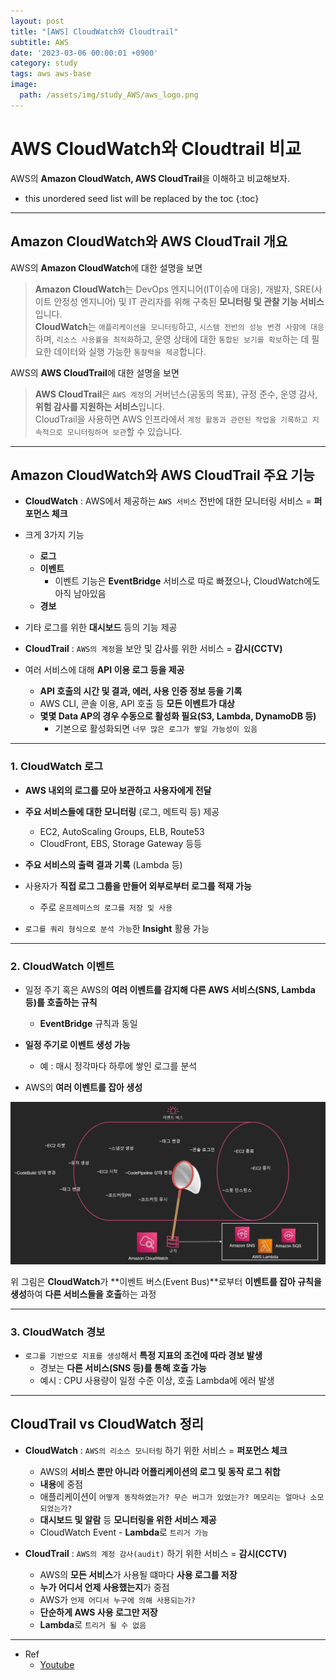 ```yaml
---
layout: post
title: "[AWS] CloudWatch와 Cloudtrail"
subtitle: AWS
date: '2023-03-06 00:00:01 +0900'
category: study
tags: aws aws-base
image:
  path: /assets/img/study_AWS/aws_logo.png
---
```


# AWS CloudWatch와 Cloudtrail 비교
AWS의 **Amazon CloudWatch, AWS CloudTrail**을 이해하고 비교해보자.

<!--more-->

* this unordered seed list will be replaced by the toc
{:toc}

<hr/>

## Amazon CloudWatch와 AWS CloudTrail 개요

AWS의 **Amazon CloudWatch**에 대한 설명을 보면
> **Amazon CloudWatch**는 DevOps 엔지니어(IT이슈에 대응), 개발자, SRE(사이트 안정성 엔지니어) 및 IT 관리자를 위해 구축된 **모니터링 및 관찰 기능 서비스**입니다.<br>
> **CloudWatch**는 `애플리케이션을 모니터링`하고, `시스템 전반의 성능 변경 사항에 대응`하며, `리소스 사용률을 최적화`하고, 운영 상태에 대한 `통합된 보기를 확보`하는 데 필요한 데이터와 실행 가능한 `통찰력을 제공`합니다.

AWS의 **AWS CloudTrail**에 대한 설명을 보면
> **AWS CloudTrail**은 `AWS 계정`의 거버넌스(공동의 목표), 규정 준수, 운영 감사, **위험 감사를 지원하는 서비스**입니다. <br>
> CloudTrail을 사용하면 AWS 인프라에서 `계정 활동과 관련된 작업을 기록하고 지속적으로 모니터링하며 보관`할 수 있습니다.

<hr/>

## Amazon CloudWatch와 AWS CloudTrail 주요 기능

* **CloudWatch** : AWS에서 제공하는 `AWS 서비스` 전반에 대한 모니터링 서비스 = **퍼포먼스 체크**

* 크게 3가지 기능
  + **로그**
  + **이벤트**
    - 이벤트 기능은 **EventBridge** 서비스로 따로 빠졌으나, CloudWatch에도 아직 남아있음
  + **경보**

* 기타 로그를 위한 **대시보드** 등의 기능 제공

* **CloudTrail** : `AWS의 계정`을 보안 및 감사를 위한 서비스 = **감시(CCTV)**

* 여러 서비스에 대해 **API 이용 로그 등을 제공**
  + **API 호출의 시간 및 결과, 에러, 사용 인증 정보 등을 기록**
  + AWS CLI, 콘솔 이용, API 호출 등 **모든 이벤트가 대상**
  + **몇몇 Data AP의 경우 수동으로 활성화 필요(S3, Lambda, DynamoDB 등)**
    - 기본으로 활성화되면 `너무 많은 로그가 쌓일 가능성이 있음`

<hr/>

### 1. CloudWatch 로그

* **AWS 내외의 로그를 모아 보관하고 사용자에게 전달**

* **주요 서비스들에 대한 모니터링** (로그, 메트릭 등) 제공
  + EC2, AutoScaling Groups, ELB, Route53
  + CloudFront, EBS, Storage Gateway 등등

* **주요 서비스의 출력 결과 기록** (Lambda 등)

* 사용자가 **직접 로그 그룹을 만들어 외부로부터 로그를 적재 가능**
  + 주로 `온프레미스의 로그를 저장 및 사용`

* `로그를 쿼리 형식으로 분석 가능`한 **Insight** 활용 가능

<hr/>

### 2. CloudWatch 이벤트

* 일정 주기 혹은 AWS의 **여러 이벤트를 감지해 다른 AWS 서비스(SNS, Lambda 등)를 호출하는 규칙**
  + **EventBridge** 규칙과 동일

* **일정 주기로 이벤트 생성 가능**
  + 예 : 매시 정각마다 하루에 쌓인 로그를 분석

* AWS의 **여러 이벤트를 잡아 생성**

![CloudWatch_eventbus](/assets/img/study_AWS/[AWS]_CloudWatch_CloudTrail_비교/CloudWatch_eventbus.png)

위 그림은 **CloudWatch**가 **이벤트 버스(Event Bus)**로부터 **이벤트를 잡아 규칙을 생성**하여 **다른 서비스들을 호출**하는 과정

<hr/>

### 3. CloudWatch 경보

* `로그를 기반으로 지표를 생성`해서 **특정 지표의 조건에 따라 경보 발생**
  + 경보는 **다른 서비스(SNS 등)를 통해 호출 가능**
  + 예시 : CPU 사용량이 일정 수준 이상, 호출 Lambda에 에러 발생

<hr/>

## CloudTrail vs CloudWatch 정리

* **CloudWatch** : `AWS의 리소스 모니터링` 하기 위한 서비스 = **퍼포먼스 체크**
  + AWS의 **서비스 뿐만 아니라 어플리케이션의 로그 및 동작 로그 취합**
  + **내용**에 중점
  + 애플리케이션이 `어떻게 동작하였는가? 무슨 버그가 있었는가? 메모리는 얼마나 소모되었는가?`
  + **대시보드 및 알람** 등 **모니터링을 위한 서비스 제공**
  + CloudWatch Event - **Lambda**로 `트리거 가능`

* **CloudTrail** : `AWS의 계정 감사(audit)` 하기 위한 서비스 = **감시(CCTV)**
  + AWS의 **모든 서비스**가 사용될 떄마다 **사용 로그를 저장**
  + **누가 어디서 언제 사용했는지**가 중점
  + AWS가 `언제 어디서 누구에 의해 사용되는가?`
  + **단순하게 AWS 사용 로그만 저장**
  + **Lambda**로 `트리거 될 수 없음`

<hr/>

* Ref
  - [Youtube](https://youtu.be/h6KDij0TCEw)